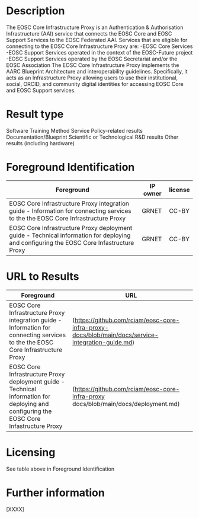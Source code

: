 # Description
The EOSC Core Infrastructure Proxy is an Authentication & Authorisation Infrastructure (AAI) service that connects the EOSC Core and EOSC Support Services to the EOSC Federated AAI. Services that are eligible for connecting to the EOSC Core Infrastructure Proxy are:
-EOSC Core Services
-EOSC Support Services operated in the context of the EOSC-Future project
-EOSC Support Services operated by the EOSC Secretariat and/or the EOSC Association
The EOSC Core Infrastructure Proxy implements the AARC Blueprint Architecture and interoperability guidelines. Specifically, it acts as an Infrastructure Proxy allowing users to use their institutional, social, ORCID, and community digital identities for accessing EOSC Core and EOSC Support services.



# Result type

Software
Training
Method
Service
Policy-related results
Documentation/Blueprint
Scientific or Technological R&D results
Other results (including hardware)

# Foreground Identification

| Foreground | IP owner | license|
|------------|----------|--------|
|EOSC Core Infrastructure Proxy integration guide	- Information for connecting services to the the EOSC Core Infrastructure Proxy |GRNET|CC-BY|
|EOSC Core Infrastructure Proxy deployment guide - Technical information for deploying and configuring the EOSC Core Infastructure Proxy	|GRNET |CC-BY|

# URL to Results

| Foreground | URL|
|------------|----------|
|EOSC Core Infrastructure Proxy integration guide	- Information for connecting services to the the EOSC Core Infrastructure Proxy| (https://github.com/rciam/eosc-core-infra-proxy-docs/blob/main/docs/service-integration-guide.md)|
|EOSC Core Infrastructure Proxy deployment guide - Technical information for deploying and configuring the EOSC Core Infastructure Proxy| (https://github.com/rciam/eosc-core-infra-proxy docs/blob/main/docs/deployment.md)|


# Licensing
See table above in Foreground Identification

# Further information
[XXXX]
